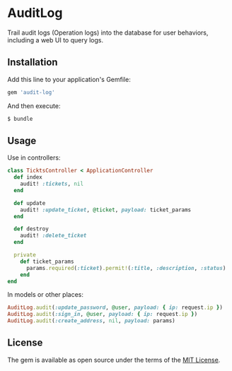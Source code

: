# AuditLog

Trail audit logs (Operation logs) into the database for user behaviors, including a web UI to query logs.

## Installation

Add this line to your application's Gemfile:

```ruby
gem 'audit-log'
```

And then execute:
```bash
$ bundle
```

## Usage

Use in controllers:

```rb
class TicktsController < ApplicationController
  def index
    audit! :tickets, nil
  end

  def update
    audit! :update_ticket, @ticket, payload: ticket_params
  end

  def destroy
    audit! :delete_ticket
  end

  private
    def ticket_params
      params.required(:ticket).permit!(:title, :description, :status)
    end
end
```

In models or other places:

```rb
AuditLog.audit(:update_password, @user, payload: { ip: request.ip })
AuditLog.audit(:sign_in, @user, payload: { ip: request.ip })
AuditLog.audit(:create_address, nil, payload: params)
```

## License

The gem is available as open source under the terms of the [MIT License](https://opensource.org/licenses/MIT).
